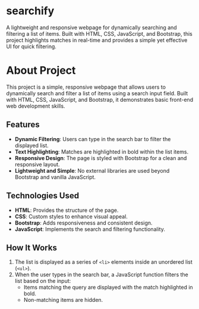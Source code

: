 # searchify
A lightweight and responsive webpage for dynamically searching and filtering a list of items. Built with HTML, CSS, JavaScript, and Bootstrap, this project highlights matches in real-time and provides a simple yet effective UI for quick filtering.

# About Project

This project is a simple, responsive webpage that allows users to dynamically search and filter a list of items using a search input field. Built with HTML, CSS, JavaScript, and Bootstrap, it demonstrates basic front-end web development skills.

## Features  
- **Dynamic Filtering**: Users can type in the search bar to filter the displayed list.  
- **Text Highlighting**: Matches are highlighted in bold within the list items.  
- **Responsive Design**: The page is styled with Bootstrap for a clean and responsive layout.  
- **Lightweight and Simple**: No external libraries are used beyond Bootstrap and vanilla JavaScript.

## Technologies Used  
- **HTML**: Provides the structure of the page.  
- **CSS**: Custom styles to enhance visual appeal.  
- **Bootstrap**: Adds responsiveness and consistent design.  
- **JavaScript**: Implements the search and filtering functionality.

## How It Works  
1. The list is displayed as a series of `<li>` elements inside an unordered list (`<ul>`).  
2. When the user types in the search bar, a JavaScript function filters the list based on the input:  
   - Items matching the query are displayed with the match highlighted in bold.  
   - Non-matching items are hidden.
